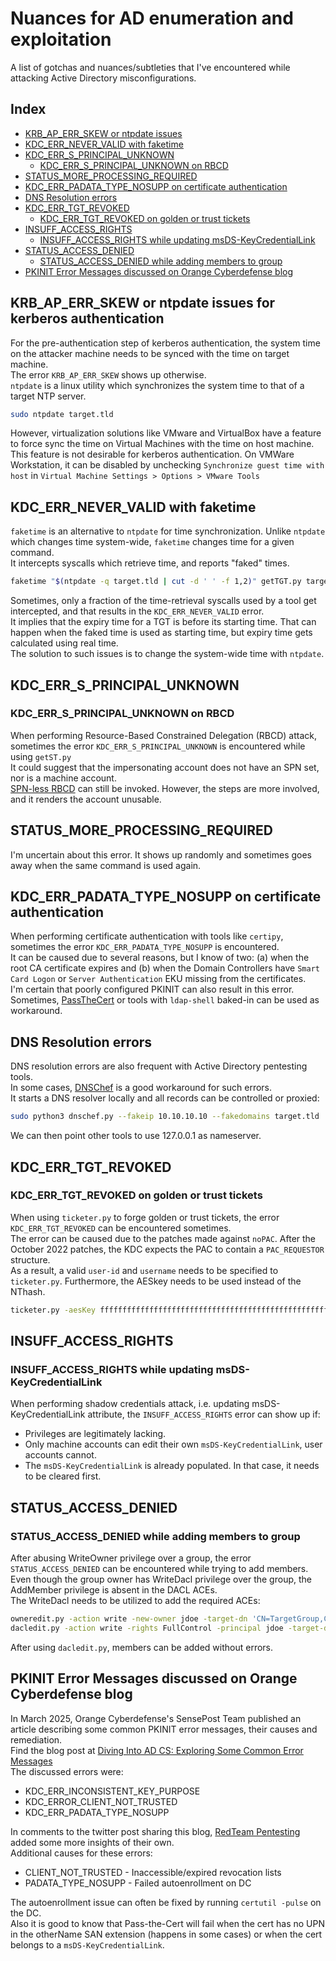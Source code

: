 # Nuances for AD enumeration and exploitation

A list of gotchas and nuances/subtleties that I've encountered while attacking Active Directory misconfigurations.

## Index

- [KRB_AP_ERR_SKEW or ntpdate issues](#krb_ap_err_skew-or-ntpdate-issues-for-kerberos-authentication)
- [KDC_ERR_NEVER_VALID with faketime](#kdc_err_never_valid-with-faketime)
- [KDC_ERR_S_PRINCIPAL_UNKNOWN](#kdc_err_s_principal_unknown)
  - [KDC_ERR_S_PRINCIPAL_UNKNOWN on RBCD](#kdc_err_s_principal_unknown-on-rbcd)
- [STATUS_MORE_PROCESSING_REQUIRED](#status_more_processing_required)
- [KDC_ERR_PADATA_TYPE_NOSUPP on certificate authentication](#kdc_err_padata_type_nosupp-on-certificate-authentication)
- [DNS Resolution errors](#dns-resolution-errors)
- [KDC_ERR_TGT_REVOKED](#kdc_err_tgt_revoked)
  - [KDC_ERR_TGT_REVOKED on golden or trust tickets](#kdc_err_tgt_revoked-on-golden-or-trust-tickets)
- [INSUFF_ACCESS_RIGHTS](#insuff_access_rights)
  - [INSUFF_ACCESS_RIGHTS while updating msDS-KeyCredentialLink](#insuff_access_rights-while-updating-msds-keycredentiallink)
- [STATUS_ACCESS_DENIED](#status_access_denied)
  - [STATUS_ACCESS_DENIED while adding members to group](#status_access_denied-while-adding-members-to-group)
- [PKINIT Error Messages discussed on Orange Cyberdefense blog](#pkinit-error-messages-discussed-on-orange-cyberdefense-blog)

## KRB_AP_ERR_SKEW or ntpdate issues for kerberos authentication

For the pre-authentication step of kerberos authentication, the system time on the attacker machine needs to be synced with the time on target machine.  
The error `KRB_AP_ERR_SKEW` shows up otherwise.  
`ntpdate` is a linux utility which synchronizes the system time to that of a target NTP server.

```bash
sudo ntpdate target.tld
```

However, virtualization solutions like VMware and VirtualBox have a feature to force sync the time on Virtual Machines with the time on host machine.  
This feature is not desirable for kerberos authentication. On VMWare Workstation, it can be disabled by unchecking `Synchronize guest time with host` in `Virtual Machine Settings > Options > VMware Tools`

## KDC_ERR_NEVER_VALID with faketime

`faketime` is an alternative to `ntpdate` for time synchronization. Unlike `ntpdate` which changes time system-wide, `faketime` changes time for a given command.  
It intercepts syscalls which retrieve time, and reports "faked" times.

```bash
faketime "$(ntpdate -q target.tld | cut -d ' ' -f 1,2)" getTGT.py target.tld/domainuser:password
```

Sometimes, only a fraction of the time-retrieval syscalls used by a tool get intercepted, and that results in the `KDC_ERR_NEVER_VALID` error.  
It implies that the expiry time for a TGT is before its starting time. That can happen when the faked time is used as starting time, but expiry time gets calculated using real time.  
The solution to such issues is to change the system-wide time with `ntpdate`.

## KDC_ERR_S_PRINCIPAL_UNKNOWN

### KDC_ERR_S_PRINCIPAL_UNKNOWN on RBCD

When performing Resource-Based Constrained Delegation (RBCD) attack, sometimes the error `KDC_ERR_S_PRINCIPAL_UNKNOWN` is encountered while using `getST.py`  
It could suggest that the impersonating account does not have an SPN set, nor is a machine account.  
[SPN-less RBCD](https://www.tiraniddo.dev/2022/05/exploiting-rbcd-using-normal-user.html) can still be invoked. However, the steps are more involved, and it renders the account unusable.

## STATUS_MORE_PROCESSING_REQUIRED

I'm uncertain about this error. It shows up randomly and sometimes goes away when the same command is used again.

## KDC_ERR_PADATA_TYPE_NOSUPP on certificate authentication

When performing certificate authentication with tools like `certipy`, sometimes the error `KDC_ERR_PADATA_TYPE_NOSUPP` is encountered.  
It can be caused due to several reasons, but I know of two: (a) when the root CA certificate expires and (b) when the Domain Controllers have `Smart Card Logon` or `Server Authentication` EKU missing from the certificates.  
I'm certain that poorly configured PKINIT can also result in this error.  
Sometimes, [PassTheCert](https://github.com/AlmondOffSec/PassTheCert/tree/main/Python) or tools with `ldap-shell` baked-in can be used as workaround.

## DNS Resolution errors

DNS resolution errors are also frequent with Active Directory pentesting tools.  
In some cases, [DNSChef](https://github.com/iphelix/dnschef) is a good workaround for such errors.  
It starts a DNS resolver locally and all records can be controlled or proxied:

```bash
sudo python3 dnschef.py --fakeip 10.10.10.10 --fakedomains target.tld
```

We can then point other tools to use 127.0.0.1 as nameserver.

## KDC_ERR_TGT_REVOKED

### KDC_ERR_TGT_REVOKED on golden or trust tickets

When using `ticketer.py` to forge golden or trust tickets, the error `KDC_ERR_TGT_REVOKED` can be encountered sometimes.  
The error can be caused due to the patches made against `noPAC`. After the October 2022 patches, the KDC expects the PAC to contain a `PAC_REQUESTOR` structure.  
As a result, a valid `user-id` and `username` needs to be specified to `ticketer.py`. Furthermore, the AESkey needs to be used instead of the NThash.

```bash
ticketer.py -aesKey ffffffffffffffffffffffffffffffffffffffffffffffffffffffffffffffff -domain-sid S-1-5-21-0000000000-0000000000-111111111 -domain child.target.tld -extra-sid S-1-5-21-0000000000-000000000-222222222-519 -user-id 1111 'existing_user'
```

## INSUFF_ACCESS_RIGHTS

### INSUFF_ACCESS_RIGHTS while updating msDS-KeyCredentialLink

When performing shadow credentials attack, i.e. updating msDS-KeyCredentialLink attribute, the `INSUFF_ACCESS_RIGHTS` error can show up if:

- Privileges are legitimately lacking.
- Only machine accounts can edit their own `msDS-KeyCredentialLink`, user accounts cannot.
- The `msDS-KeyCredentialLink` is already populated. In that case, it needs to be cleared first.

## STATUS_ACCESS_DENIED

### STATUS_ACCESS_DENIED while adding members to group

After abusing WriteOwner privilege over a group, the error `STATUS_ACCESS_DENIED` can be encountered while trying to add members.  
Even though the group owner has WriteDacl privilege over the group, the AddMember privilege is absent in the DACL ACEs.  
The WriteDacl needs to be utilized to add the required ACEs:

```bash
owneredit.py -action write -new-owner jdoe -target-dn 'CN=TargetGroup,CN=Users,DC=target,DC=tld' target.tld/jdoe:password
dacledit.py -action write -rights FullControl -principal jdoe -target-dn 'CN=TargetGroup,CN=Users,DC=target,DC=tld' -inheritance target.tld/jdoe:password
```

After using `dacledit.py`, members can be added without errors.

## PKINIT Error Messages discussed on Orange Cyberdefense blog

In March 2025, Orange Cyberdefense's SensePost Team published an article describing some common PKINIT error messages, their causes and remediation.  
Find the blog post at [Diving Into AD CS: Exploring Some Common Error Messages](https://sensepost.com/blog/2025/diving-into-ad-cs-exploring-some-common-error-messages/)  
The discussed errors were:

- KDC_ERR_INCONSISTENT_KEY_PURPOSE
- KDC_ERROR_CLIENT_NOT_TRUSTED
- KDC_ERR_PADATA_TYPE_NOSUPP

In comments to the twitter post sharing this blog, [RedTeam Pentesting](https://x.com/RedTeamPT) added some more insights of their own.  
Additional causes for these errors:

- CLIENT_NOT_TRUSTED - Inaccessible/expired revocation lists
- PADATA_TYPE_NOSUPP - Failed autoenrollment on DC

The autoenrollment issue can often be fixed by running `certutil -pulse` on the DC.  
Also it is good to know that Pass-the-Cert will fail when the cert has no UPN in the otherName SAN extension (happens in some cases) or when the cert belongs to a `msDS-KeyCredentialLink`.
